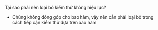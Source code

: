 ﻿Tại sao phải nên loại bỏ kiểm thử không hiệu lực?
* Chúng không đóng góp cho bao hàm, vậy nên cần phải loại bỏ trong cách tiếp cận kiểm thử dựa trên bao hàm